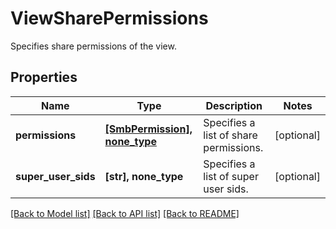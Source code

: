 # ViewSharePermissions

Specifies share permissions of the view.

## Properties
Name | Type | Description | Notes
------------ | ------------- | ------------- | -------------
**permissions** | [**[SmbPermission], none_type**](SmbPermission.md) | Specifies a list of share permissions. | [optional] 
**super_user_sids** | **[str], none_type** | Specifies a list of super user sids. | [optional] 

[[Back to Model list]](../README.md#documentation-for-models) [[Back to API list]](../README.md#documentation-for-api-endpoints) [[Back to README]](../README.md)


